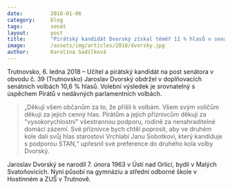 ```yaml
---
date:         2018-01-06
category:     blog
tags:         senát
layout:       post
title:        "Pirátský kandidát Dvorský získal téměř 11 % hlasů v senátních volbách na Trutnovsku."
image:        /assets/img/articles/2018/dvorsky.jpg
author:       Karolína Sadílková
---
```


Trutnovsko, 6. ledna 2018 – Učitel a pirátský kandidát na post senátora v obvodu č. 39 (Trutnovsko) Jaroslav Dvorský obdržel v doplňovacích senátních volbách 10,6 % hlasů. Volební výsledek je srovnatelný s úspěchem Pirátů v nedávných parlamentních volbách.
 
> „Děkuji všem občanům za to, že přišli k volbám. Všem svým voličům děkuji za jejich cenný hlas. Pirátům a jejich příznivcům děkuji za "vysokorychlostní" všestrannou podporu, rodině za nenahraditelné domácí zázemí. Své příznivce bych chtěl poprosit, aby ve druhém kole dali svůj hlas starostovi Vrchlabí Janu Sobotkovi, který kandiduje s podporou STAN,“ upřesnil své preference do druhého kola volby Dvorský.
 
Jaroslav Dvorský se narodil 7. února 1963 v Ústí nad Orlicí, bydlí v Malých Svatoňovicích. Nyní působí na gymnáziu a střední odborné škole v Hostinném a ZUŠ v Trutnově.

